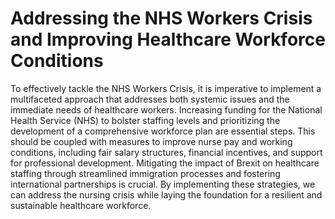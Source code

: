 Addressing the NHS Workers Crisis and Improving Healthcare Workforce Conditions
========

To effectively tackle the NHS Workers Crisis, it is imperative to implement a multifaceted approach that addresses both systemic issues and the immediate needs of healthcare workers. Increasing funding for the National Health Service (NHS) to bolster staffing levels and prioritizing the development of a comprehensive workforce plan are essential steps. This should be coupled with measures to improve nurse pay and working conditions, including fair salary structures, financial incentives, and support for professional development. Mitigating the impact of Brexit on healthcare staffing through streamlined immigration processes and fostering international partnerships is crucial. By implementing these strategies, we can address the nursing crisis while laying the foundation for a resilient and sustainable healthcare workforce.







